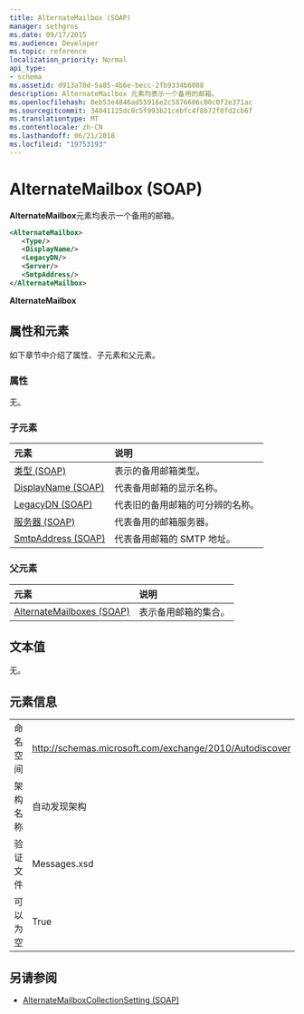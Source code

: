 ```yaml
---
title: AlternateMailbox (SOAP)
manager: sethgros
ms.date: 09/17/2015
ms.audience: Developer
ms.topic: reference
localization_priority: Normal
api_type:
- schema
ms.assetid: d913a70d-5a85-4b6e-becc-2fb9334b6088
description: AlternateMailbox 元素均表示一个备用的邮箱。
ms.openlocfilehash: 8eb53e4846ad55916e2c5876606c00c0f2e371ac
ms.sourcegitcommit: 34041125dc8c5f993b21cebfc4f8b72f0fd2cb6f
ms.translationtype: MT
ms.contentlocale: zh-CN
ms.lasthandoff: 06/21/2018
ms.locfileid: "19753193"
---
```

# <a name="alternatemailbox-soap"></a>AlternateMailbox (SOAP)

**AlternateMailbox**元素均表示一个备用的邮箱。 
  
```XML
<AlternateMailbox>
   <Type/>
   <DisplayName/>
   <LegacyDN/>
   <Server/>
   <SmtpAddress/>
</AlternateMailbox>
```

 **AlternateMailbox**
## <a name="attributes-and-elements"></a>属性和元素

如下章节中介绍了属性、子元素和父元素。
  
### <a name="attributes"></a>属性

无。
  
### <a name="child-elements"></a>子元素

|**元素**|**说明**|
|:-----|:-----|
|[类型 (SOAP)](type-soap.md) <br/> |表示的备用邮箱类型。  <br/> |
|[DisplayName (SOAP)](displayname-soap.md) <br/> |代表备用邮箱的显示名称。  <br/> |
|[LegacyDN (SOAP)](legacydn-soap.md) <br/> |代表旧的备用邮箱的可分辨的名称。  <br/> |
|[服务器 (SOAP)](server-soap.md) <br/> |代表备用的邮箱服务器。  <br/> |
|[SmtpAddress (SOAP)](smtpaddress-soap.md) <br/> |代表备用邮箱的 SMTP 地址。  <br/> |
   
### <a name="parent-elements"></a>父元素

|**元素**|**说明**|
|:-----|:-----|
|[AlternateMailboxes (SOAP)](alternatemailboxes-soap.md) <br/> |表示备用邮箱的集合。  <br/> |
   
## <a name="text-value"></a>文本值

无。
  
## <a name="element-information"></a>元素信息

|||
|:-----|:-----|
|命名空间  <br/> |http://schemas.microsoft.com/exchange/2010/Autodiscover  <br/> |
|架构名称  <br/> |自动发现架构  <br/> |
|验证文件  <br/> |Messages.xsd  <br/> |
|可以为空  <br/> |True  <br/> |
   
## <a name="see-also"></a>另请参阅

- [AlternateMailboxCollectionSetting (SOAP)](alternatemailboxcollectionsetting-soap.md)

